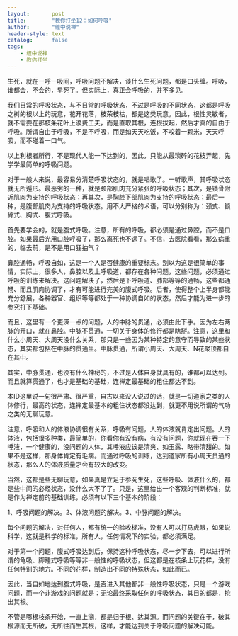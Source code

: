 ```yaml
---
layout:       post
title:        "教你打坐12：如何呼吸"
author:       "缠中说禅"
header-style: text
catalog:      false
tags:
    - 缠中说禅
    - 教你打坐
---
```


生死，就在一呼一吸间，呼吸问题不解决，谈什么生死问题，都是口头缠。呼吸，谁都会，不会的，早死了。但实际上，真正会呼吸的，并不多见。



我们日常的呼吸状态，与不日常的呼吸状态，不过是呼吸的不同状态，这都是呼吸之树的根以上的玩意，花开花落，枝荣枝枯，都是这类玩意。因此，根性灵敏者，就不需要在那枝条花叶上浪费工夫，而是直取其根，连根拔起，然后才真的自由于呼吸。所谓自由于呼吸，不是不呼吸，而是如天天吃饭，不咬着一颗米，天天呼吸，而不碰着一口气。



以上利根者所行，不是现代人能一下达到的，因此，只能从最琐碎的花枝弄起，先学学最简单的呼吸问题。



对于一般人来说，最容易分清楚呼吸状态的，就是唱歌了。一听歌声，其呼吸状态就无所遁形。最恶劣的一种，就是颈部肌肉充分紧张的呼吸状态；其次，是锁骨附近肌肉为支持的呼吸状态；再其次，是胸腔下部肌肉为支持的呼吸状态；最后一种，是腹部肌肉为支持的呼吸状态。用不大严格的术语，可以分别称为：颈式、锁骨式、胸式、腹式呼吸。



首先要学会的，就是腹式呼吸。注意，所有的呼吸，都必须是通过鼻腔，而不是口腔。如果最后光用口腔呼吸了，那么离死也不远了。不信，去医院看看，那么病重的，临去前，是不是用口狂抽气？



鼻腔通畅，呼吸自如，这是一个人是否健康的重要标志。别以为这是很简单的事情，实际上，很多人，鼻腔以及上呼吸道，都存在各种问题，这些问题，必须通过呼吸的训练来解决。这问题解决了，然后是下呼吸道、肺部等等的通畅，这些都通畅、而且肌肉协调了，才有可能进行完美的腹式呼吸。后者，使得整个上半身都能充分舒展，各种器官、组织等等都处于一种协调自如的状态，然后才能为进一步的参究打下基础。



而且，这里有一个更深一点的问题，人的中脉的贯通，必须由此下手。因为左右两脉的开口，就在鼻腔。中脉不贯通，一切关于身体的修行都是瞎掰。注意，这里和什么小周天、大周天没什么关系，那只是一些因为某种特定的意守而导致的某些状态，其实都包括在中脉的贯通里。中脉贯通，所谓小周天、大周天、N花聚顶都自在其中。



其实，中脉贯通，也没有什么神秘的，不过是人体自身就具有的，谁都可以达到。而且就算贯通了，也才是基础的基础，连禅定最基础的粗住都达不到。



本ID这里说一句很严肃、很严重，自古以来没人说过的话，就是一切道家之类的人体修行，最高的状态，连禅定最基本的粗住状态都没达到，就更不用说所谓的气功之类的无聊玩意。



注意，呼吸和人的体液协调很有关系，呼吸有问题，人的体液就肯定出问题。人的体液，包括很多种类，最简单的，你看你有没有病，有没有问题，你就现在吞一下唾液，一个健康的，没问题的人体，其唾液应该是清爽、如玉露、略带清甜的。如果不是这样，那身体肯定有毛病。而通过呼吸的训练，达到道家所有小周天贯通的状态，那么人的体液质量才会有较大的改变。



当然，这都是些无聊玩意，如果真是立足于参究生死，这些呼吸、体液什么的，都是些中间的必经状态，没什么大不了了。只是，这里给出一个客观的判断标准，就是作为禅定前的基础训练，必须有以下三个基本的阶段：



1、呼吸问题的解决。2、体液问题的解决。3、中脉问题的解决。



每个问题的解决，对任何人，都有统一的验收标准，没有人可以打马虎眼，如果说科学，这就是科学的标准，所有人，任何情况下的实验，都必须满足。



对于第一个问题，腹式呼吸达到后，保持这种呼吸状态，尽一步下去，可以进行所谓的龟吸、脚踵式呼吸等等非一般性的呼吸状态，但这都是在枝条上玩花样，没有任何特别的地方。不同的花样，制造出不同的特殊状态，如此而已。



因此，当自如地达到腹式呼吸，是否进入其他都非一般性呼吸状态，只是一个游戏问题，而一个非游戏的问题就是：无论最终采取任何的呼吸状态，其目的都是，挖出其根。



不管是哪根枝条开始，一直上溯，都是归于根、达其源。而问题的关键在于，破其根源而无所破，无所往而生其根，这样，才能达到关于呼吸问题的解决可能。
